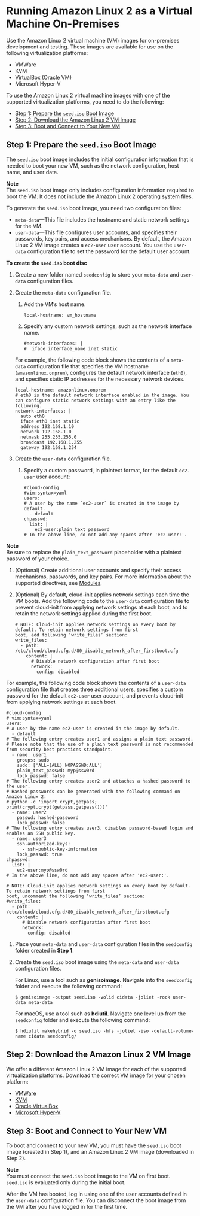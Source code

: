 # Running Amazon Linux 2 as a Virtual Machine On\-Premises<a name="amazon-linux-2-virtual-machine"></a>

Use the Amazon Linux 2 virtual machine \(VM\) images for on\-premises development and testing\. These images are available for use on the following virtualization platforms:
+ VMWare
+ KVM
+ VirtualBox \(Oracle VM\)
+ Microsoft Hyper\-V

To use the Amazon Linux 2 virtual machine images with one of the supported virtualization platforms, you need to do the following:
+ [Step 1: Prepare the `seed.iso` Boot Image](#amazon-linux-2-virtual-machine-prepare)
+ [Step 2: Download the Amazon Linux 2 VM Image](#amazon-linux-2-virtual-machine-download)
+ [Step 3: Boot and Connect to Your New VM](#amazon-linux-2-virtual-machine-boot)

## Step 1: Prepare the `seed.iso` Boot Image<a name="amazon-linux-2-virtual-machine-prepare"></a>

The `seed.iso` boot image includes the initial configuration information that is needed to boot your new VM, such as the network configuration, host name, and user data\.

**Note**  
The `seed.iso` boot image only includes configuration information required to boot the VM\. It does not include the Amazon Linux 2 operating system files\.

To generate the `seed.iso` boot image, you need two configuration files:
+ `meta-data`—This file includes the hostname and static network settings for the VM\.
+ `user-data`—This file configures user accounts, and specifies their passwords, key pairs, and access mechanisms\. By default, the Amazon Linux 2 VM image creates a `ec2-user` user account\. You use the `user-data` configuration file to set the password for the default user account\.

**To create the `seed.iso` boot disc**

1. Create a new folder named `seedconfig` to store your `meta-data` and `user-data` configuration files\.

1. Create the `meta-data` configuration file\.

   1. Add the VM’s host name\.

      ```
      local-hostname: vm_hostname
      ```

   1. Specify any custom network settings, such as the network interface name\. 

      ```
      #network-interfaces: |
      #  iface interface_name inet static
      ```

   For example, the following code block shows the contents of a `meta-data` configuration file that specifies the VM hostname \(`amazonlinux.onprem`\), configures the default network interface \(`eth0`\), and specifies static IP addresses for the necessary network devices\.

   ```
   local-hostname: amazonlinux.onprem
   # eth0 is the default network interface enabled in the image. You can configure static network settings with an entry like the following.
   network-interfaces: |
     auto eth0
     iface eth0 inet static
     address 192.168.1.10
     network 192.168.1.0
     netmask 255.255.255.0
     broadcast 192.168.1.255
     gateway 192.168.1.254
   ```

1. Create the `user-data` configuration file\.

   1. Specify a custom password, in plaintext format, for the default `ec2-user` user account:

      ```
      #cloud-config
      #vim:syntax=yaml
      users:
      # A user by the name `ec2-user` is created in the image by default.
        - default
      chpasswd:
        list: |
          ec2-user:plain_text_password
      # In the above line, do not add any spaces after 'ec2-user:'.
      ```
**Note**  
Be sure to replace the `plain_text_password` placeholder with a plaintext password of your choice\.

   1. \(Optional\) Create additional user accounts and specify their access mechanisms, passwords, and key pairs\. For more information about the supported directives, see [Modules](http://cloudinit.readthedocs.io/en/latest/topics/modules.html)\.

   1. \(Optional\) By default, cloud\-init applies network settings each time the VM boots\. Add the following code to the `user-data` configuration file to prevent cloud\-init from applying network settings at each boot, and to retain the network settings applied during the first boot\.

      ```
      # NOTE: Cloud-init applies network settings on every boot by default. To retain network settings from first
      boot, add following ‘write_files’ section:
      write_files:
        - path: /etc/cloud/cloud.cfg.d/80_disable_network_after_firstboot.cfg
          content: |
            # Disable network configuration after first boot
            network:
              config: disabled
      ```

   For example, the following code block shows the contents of a `user-data` configuration file that creates three additional users, specifies a custom password for the default `ec2-user` user account, and prevents cloud\-init from applying network settings at each boot\.

   ```
   #cloud-config
   # vim:syntax=yaml
   users:
   # A user by the name ec2-user is created in the image by default.
     - default
   # The following entry creates user1 and assigns a plain text password.
   # Please note that the use of a plain text password is not recommended from security best practices standpoint.
     - name: user1
       groups: sudo
       sudo: ['ALL=(ALL) NOPASSWD:ALL']
       plain_text_passwd: myp@ssw0rd
       lock_passwd: false
   # The following entry creates user2 and attaches a hashed password to the user.
   # Hashed passwords can be generated with the following command on Amazon Linux 2:
   # python -c 'import crypt,getpass; print(crypt.crypt(getpass.getpass()))'
     - name: user2
       passwd: hashed-password
       lock_passwd: false
   # The following entry creates user3, disables password-based login and enables an SSH public key.
     - name: user3
       ssh-authorized-keys:
         - ssh-public-key-information
       lock_passwd: true
   chpasswd:
     list: |
       ec2-user:myp@ssw0rd
   # In the above line, do not add any spaces after 'ec2-user:'.
   
   # NOTE: Cloud-init applies network settings on every boot by default. To retain network settings from first
   boot, uncomment the following ‘write_files’ section:
   #write_files:
     - path: /etc/cloud/cloud.cfg.d/80_disable_network_after_firstboot.cfg
       content: |
         # Disable network configuration after first boot
         network:
           config: disabled
   ```

1. Place your `meta-data` and `user-data` configuration files in the `seedconfig` folder created in **Step 1**\.

1. Create the `seed.iso` boot image using the `meta-data` and `user-data` configuration files\.

   For Linux, use a tool such as **genisoimage**\. Navigate into the `seedconfig` folder and execute the following command:

   ```
   $ genisoimage -output seed.iso -volid cidata -joliet -rock user-data meta-data
   ```

   For macOS, use a tool such as **hdiutil**\. Navigate one level up from the `seedconfig` folder and execute the following command:

   ```
   $ hdiutil makehybrid -o seed.iso -hfs -joliet -iso -default-volume-name cidata seedconfig/
   ```

## Step 2: Download the Amazon Linux 2 VM Image<a name="amazon-linux-2-virtual-machine-download"></a>

We offer a different Amazon Linux 2 VM image for each of the supported virtualization platforms\. Download the correct VM image for your chosen platform:
+ [VMWare](https://cdn.amazonlinux.com/os-images/latest/vmware/)
+ [KVM](https://cdn.amazonlinux.com/os-images/latest/kvm/)
+ [Oracle VirtualBox](https://cdn.amazonlinux.com/os-images/latest/virtualbox/)
+ [Microsoft Hyper\-V](https://cdn.amazonlinux.com/os-images/latest/hyperv/)

## Step 3: Boot and Connect to Your New VM<a name="amazon-linux-2-virtual-machine-boot"></a>

To boot and connect to your new VM, you must have the `seed.iso` boot image \(created in Step 1\), and an Amazon Linux 2 VM image \(downloaded in Step 2\)\.

**Note**  
You must connect the `seed.iso` boot image to the VM on first boot\.  
`seed.iso` is evaluated only during the initial boot\.

After the VM has booted, log in using one of the user accounts defined in the `user-data` configuration file\. You can disconnect the boot image from the VM after you have logged in for the first time\.